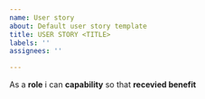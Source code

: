 ```yaml
---
name: User story
about: Default user story template
title: USER STORY <TITLE>
labels: ''
assignees: ''

---
```


As a **role** i can **capability** so that **recevied benefit**
